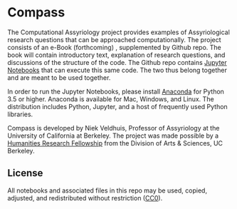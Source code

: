 # Compass

The Computational Assyriology project provides examples of Assyriological research questions that can be approached computationally. The project consists of an e-Book (forthcoming) , supplemented by Github repo. The book will contain introductory text, explanation of research questions, and discussions of the structure of the code. The Github repo contains [Jupyter Notebooks](http://jupyter.org) that can execute this same code. The two thus belong together and are meant to be used together.

In order to run the Jupyter Notebooks, please install [Anaconda](https://www.anaconda.com/download/) for Python 3.5 or higher. Anaconda is available for Mac, Windows, and Linux. The distribution includes Python, Jupyter, and a host of frequently used Python libraries.

Compass is developed by Niek Veldhuis, Professor of Assyriology at the University of California at Berkeley. The project was made possible by a [Humanities Research Fellowship](https://ls.berkeley.edu/academic-programs/arts-humanities/humanities-research-fellowship-mellon-project-grant) from the Division of Arts & Sciences, UC Berkeley.

## License

All notebooks and associated files in this repo may be used, copied, adjusted, and redistributed without restriction ([CC0](https://creativecommons.org/publicdomain/zero/1.0/)).

